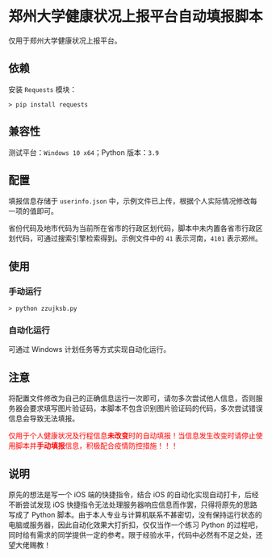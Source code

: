 # 郑州大学健康状况上报平台自动填报脚本

仅用于郑州大学健康状况上报平台。

## 依赖

安装 `Requests` 模块：
```
> pip install requests
```

## 兼容性

测试平台：`Windows 10 x64`；Python 版本：`3.9`

## 配置

填报信息存储于 `userinfo.json` 中，示例文件已上传，根据个人实际情况修改每一项的值即可。

省份代码及地市代码为当前所在省市的行政区划代码，脚本中未内置各省市行政区划代码，可通过搜索引擎检索得到。示例文件中的 `41` 表示河南，`4101` 表示郑州。

## 使用

### 手动运行
```
> python zzujksb.py
```

### 自动化运行

可通过 Windows 计划任务等方式实现自动化运行。

## **注意**

将配置文件修改为自己的正确信息运行一次即可，请勿多次尝试他人信息，否则服务器会要求填写图片验证码，本脚本不包含识别图片验证码的代码，多次尝试错误信息会导致无法填报。

<font color = #FF0000>仅用于个人健康状况及行程信息**未改变**时的自动填报！当信息发生改变时请停止使用脚本并**手动填报**信息，积极配合疫情防控措施！！！</font>

## 说明

原先的想法是写一个 iOS 端的快捷指令，结合 iOS 的自动化实现自动打卡，后经不断尝试发现 iOS 快捷指令无法处理服务器响应信息而作罢，只得将原先的思路写成了 Python 脚本。由于本人专业与计算机联系不甚密切，没有保持运行状态的电脑或服务器，因此自动化效果大打折扣，仅仅当作一个练习 Python 的过程吧，同时给有需求的同学提供一定的参考。限于经验水平，代码中必然有不足之处，还望大佬赐教！